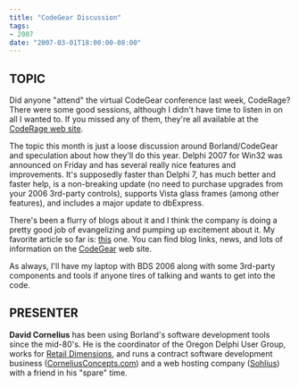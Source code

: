 ```yaml
---
title: "CodeGear Discussion"
tags:
- 2007
date: "2007-03-01T18:00:00-08:00"
---
```

## TOPIC ##

Did anyone "attend" the virtual CodeGear conference last week, CodeRage?  There were some good sessions, although I didn't have time to listen in on all I wanted to.  If you missed any of them, they're all available at the [CodeRage web site](http://conferences.codegear.com/coderage07).

The topic this month is just a loose discussion around Borland/CodeGear and speculation about how they'll do this year.  Delphi 2007 for Win32 was announced on Friday and has several really nice features and improvements.  It's supposedly faster than Delphi 7, has much better and faster help, is a non-breaking update (no need to purchase upgrades from your 2006 3rd-party controls), supports Vista glass frames (among other features), and includes a major update to dbExpress.

There's been a flurry of blogs about it and I think the company is doing a pretty good job of evangelizing and pumping up excitement about it.  My favorite article so far is: [this](http://www.bangkokpost.com/140307_Database/14Mar2007_data01.php) one. You can find blog links, news, and lots of information on the [CodeGear](http://codegear.com) web site.

As always, I'll have my laptop with BDS 2006 along with some 3rd-party components and tools if anyone tires of talking and wants to get into the code.

## PRESENTER ##

**David Cornelius** has been using Borland's software development tools since the mid-80's. He is the coordinator of the Oregon Delphi User Group, works for [Retail Dimensions](http://retaildimensions.com), and runs a contract software development business ([CorneliusConcepts.com](http://corneliusconcepts.com)) and a web hosting company ([Sohlius](http://sohlius.com)) with a friend in his "spare" time.
